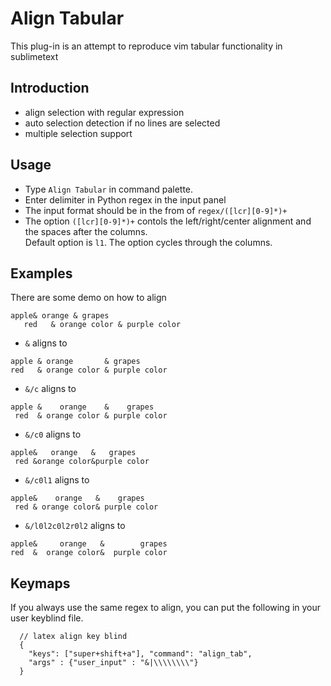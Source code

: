 Align Tabular
==============
This plug-in is an attempt to reproduce vim tabular functionality in sublimetext

Introduction
------------
- align selection with regular expression
- auto selection detection if no lines are selected
- multiple selection support

Usage
------------
- Type `Align Tabular` in command palette.
- Enter delimiter in Python regex in the input panel
- The input format should be in the from of `regex/([lcr][0-9]*)+`
- The option `([lcr][0-9]*)+` contols the left/right/center alignment and the spaces after the columns.<br>
Default option is `l1`. The option cycles through the columns.

Examples
------------
There are some demo on how to align
```
apple& orange & grapes
   red   & orange color & purple color
```


- `&` aligns to

```
apple & orange       & grapes
red   & orange color & purple color
```

- `&/c` aligns to

```
apple &    orange    &    grapes
 red  & orange color & purple color
```
- `&/c0` aligns to

```
apple&   orange   &   grapes
 red &orange color&purple color
```
- `&/c0l1` aligns to

```
apple&    orange   &    grapes
 red & orange color& purple color
```
- `&/l0l2c0l2r0l2` aligns to

```
apple&     orange   &        grapes
red  &  orange color&  purple color
```

Keymaps
------------
If you always use the same regex to align, you can put the following in your user keyblind file.

```
  // latex align key blind
  {
    "keys": ["super+shift+a"], "command": "align_tab",
    "args" : {"user_input" : "&|\\\\\\\\"}
  }
```
